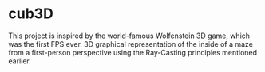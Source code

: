 # cub3D
This project is inspired by the world-famous Wolfenstein 3D game, 
which was the first FPS ever. 3D graphical representation of the
inside of a maze from a first-person perspective using the Ray-Casting 
principles mentioned earlier.
